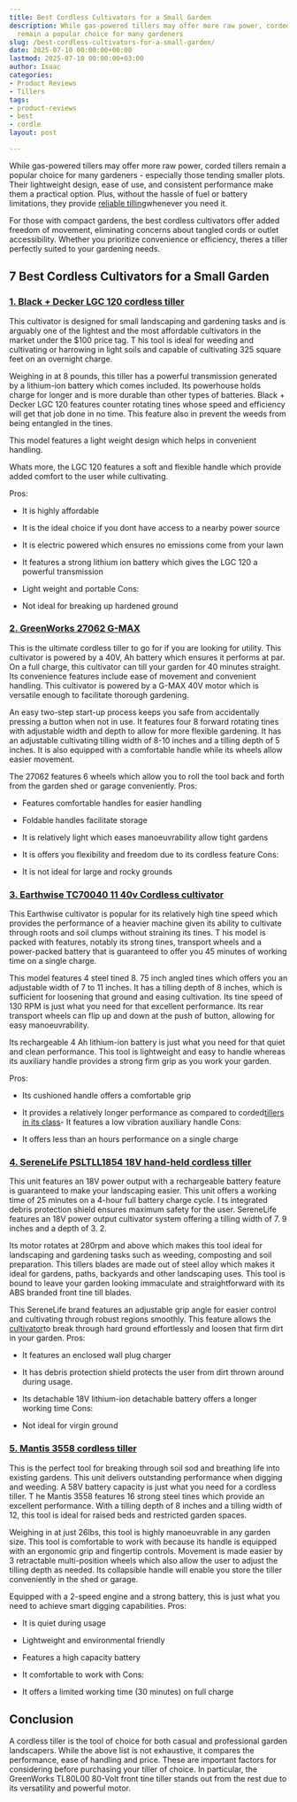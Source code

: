 ```yaml
---
title: Best Cordless Cultivators for a Small Garden
description: While gas-powered tillers may offer more raw power, corded tillers 
  remain a popular choice for many gardeners
slug: /best-cordless-cultivators-for-a-small-garden/
date: 2025-07-10 00:00:00+00:00
lastmod: 2025-07-10 00:00:00+03:00
author: Isaac
categories:
- Product Reviews
- Tillers
tags:
- product-reviews
- best
- cordle
layout: post

---
```

While gas-powered tillers may offer more raw power, corded tillers remain a popular choice for many gardeners - especially those tending smaller plots. Their lightweight design, ease of use, and consistent performance make them a practical option. Plus, without the hassle of fuel or battery limitations, they provide [reliable tilling](https://pestpolicy.com/[best](https://pestpolicy.com/best-cordless-paint-sprayers/)-garden-tiller-for-a-woman/)whenever you need it.

For those with compact gardens, the best cordless cultivators offer added freedom of movement, eliminating concerns about tangled cords or outlet accessibility. Whether you prioritize convenience or efficiency, theres a tiller perfectly suited to your gardening needs.

##  7 Best Cordless Cultivators for a Small Garden

###  [1. Black + Decker LGC 120 cordless tiller](https://www.amazon.com/dp/B004JMZH2G/?tag=p-policy-20)

This cultivator is designed for small landscaping and gardening tasks and is arguably one of the lightest and the most affordable cultivators in the market under the $100 price tag. T his tool is ideal for weeding and cultivating or harrowing in light soils and capable of cultivating 325 square feet on an overnight charge.

Weighing in at 8 pounds, this tiller has a powerful transmission generated by a lithium-ion battery which comes included. Its powerhouse holds charge for longer and is more durable than other types of batteries. Black + Decker LGC 120 features counter rotating tines whose speed and efficiency will get that job done in no time. This feature also in prevent the weeds from being entangled in the tines.

This model features a light weight design which helps in convenient handling.

Whats more, the LGC 120 features a soft and flexible handle which provide added comfort to the user while cultivating.

Pros:

- It is highly affordable

- It is the ideal choice if you dont have access to a nearby power source

- It is electric powered which ensures no emissions come from your lawn

- It features a strong lithium ion battery which gives the LGC 120 a powerful transmission

- Light weight and portable Cons:

- Not ideal for breaking up hardened ground

###  [2. GreenWorks 27062 G-MAX](https://www.amazon.com/dp/B00AW72V58/?tag=p-policy-20)

This is the ultimate cordless tiller to go for if you are looking for utility. This cultivator is powered by a 40V, Ah battery which ensures it performs at par. On a full charge, this cultivator can till your garden for 40 minutes straight. Its convenience features include ease of movement and convenient handling. This cultivator is powered by a G-MAX 40V motor which is versatile enough to facilitate thorough gardening.

An easy two-step start-up process keeps you safe from accidentally pressing a button when not in use. It features four 8 forward rotating tines with adjustable width and depth to allow for more flexible gardening. It has an adjustable cultivating tilling width of 8-10 inches and a tilling depth of 5 inches. It is also equipped with a comfortable handle while its wheels allow easier movement.

The 27062 features 6 wheels which allow you to roll the tool back and forth from the garden shed or garage conveniently.
Pros:

- Features comfortable handles for easier handling

- Foldable handles facilitate storage

- It is relatively light which eases manoeuvrability allow tight gardens

- It is offers you flexibility and freedom due to its cordless feature Cons:

- It is not ideal for large and rocky grounds

###  [3. Earthwise TC70040 11 40v Cordless cultivator](https://www.amazon.com/Earthwise-TC70040-Lithium-Ion-Cordless-Cultivator/dp/B018QDPT58)

This Earthwise cultivator is popular for its relatively high tine speed which provides the performance of a heavier machine given its ability to cultivate through roots and soil clumps without straining its tines. T his model is packed with features, notably its strong tines, transport wheels and a power-packed battery that is guaranteed to offer you 45 minutes of working time on a single charge.

This model features 4 steel tined 8. 75 inch angled tines which offers you an adjustable width of 7 to 11 inches. It has a tilling depth of 8 inches, which is sufficient for loosening that ground and easing cultivation. Its tine speed of 130 RPM is just what you need for that excellent performance. Its rear transport wheels can flip up and down at the push of button, allowing for easy manoeuvrability.

Its rechargeable 4 Ah lithium-ion battery is just what you need for that quiet and clean performance. This tool is lightweight and easy to handle whereas its auxiliary handle provides a strong firm grip as you work your garden.

Pros:

- Its cushioned handle offers a comfortable grip

- It provides a relatively longer performance as compared to corded[tillers in its class](https://pestpolicy.com/best-tiller-for-subcompact-tractor/)- It features a low vibration auxiliary handle Cons:

- It offers less than an hours performance on a single charge

###  [4. SereneLife PSLTLL1854 18V hand-held cordless tiller](https://www.amazon.com/dp/B07GDJ2CSH/?tag=p-policy-20)

This unit features an 18V power output with a rechargeable battery feature is guaranteed to make your landscaping easier. This unit offers a working time of 25 minutes on a 4-hour full battery charge cycle. I ts integrated debris protection shield ensures maximum safety for the user. SereneLife features an 18V power output cultivator system offering a tilling width of 7. 9 inches and a depth of 3. 2.

Its motor rotates at 280rpm and above which makes this tool ideal for landscaping and gardening tasks such as weeding, composting and soil preparation. This tillers blades are made out of steel alloy which makes it ideal for gardens, paths, backyards and other landscaping uses. This tool is bound to leave your garden looking immaculate and straightforward with its ABS branded front tine till blades.

This SereneLife brand features an adjustable grip angle for easier control and cultivating through robust regions smoothly. This feature allows the [cultivator](https://pestpolicy.com/best-electric-tiller-for-clay-soil/)to break through hard ground effortlessly and loosen that firm dirt in your garden.
Pros:

- It features an enclosed wall plug charger

- It has debris protection shield protects the user from dirt thrown around during usage.

- Its detachable 18V lithium-ion detachable battery offers a longer working time
Cons:

- Not ideal for virgin ground

###  [5. Mantis 3558 cordless tiller](https://www.amazon.com/dp/B078HJQWTT?tag=p-policy-20)

This is the perfect tool for breaking through soil sod and breathing life into existing gardens. This unit delivers outstanding performance when digging and weeding. A 58V battery capacity is just what you need for a cordless tiller. T he Mantis 3558 features 16 strong steel tines which provide an excellent performance. With a tilling depth of 8 inches and a tilling width of 12, this tool is ideal for raised beds and restricted garden spaces.

Weighing in at just 26lbs, this tool is highly manoeuvrable in any garden size. This tool is comfortable to work with because its handle is equipped with an ergonomic grip and fingertip controls. Movement is made easier by 3 retractable multi-position wheels which also allow the user to adjust the tilling depth as needed. Its collapsible handle will enable you store the tiller conveniently in the shed or garage.

Equipped with a 2-speed engine and a strong battery, this is just what you need to achieve smart digging capabilities.
Pros:

- It is quiet during usage

- Lightweight and environmental friendly

- Features a high capacity battery

- It comfortable to work with Cons:

- It offers a limited working time (30 minutes) on full charge

##  Conclusion

A cordless tiller is the tool of choice for both casual and professional garden landscapers. While the above list is not exhaustive, it compares the performance, ease of handling and price. These are important factors for considering before purchasing your tiller of choice. In particular, the GreenWorks TL80L00 80-Volt front tine tiller stands out from the rest due to its versatility and powerful motor.